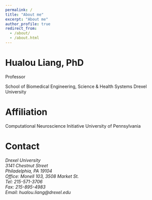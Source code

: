 ```yaml
---
permalink: /
title: "About me"
excerpt: "About me"
author_profile: true
redirect_from: 
  - /about/
  - /about.html
---
```


Hualou Liang, PhD
======

Professor

School of Biomedical Engineering, Science & Health Systems
Drexel University

Affiliation
======
Computational Neuroscience Initiative
University of Pennsylvania

Contact
======
<address>
  Drexel University<br />
  3141 Chestnut Street<br />
  Philadelphia, PA 19104<br />
  Office: Monell 103, 3508 Market St.<br />
  Tel: 215-571-3706<br />
  Fax: 215-895-4983<br />
  Email: hualou.liang@drexel.edu
</address>
